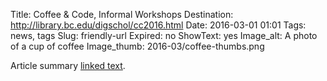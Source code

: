Title: Coffee & Code, Informal Workshops
Destination: http://library.bc.edu/digschol/cc2016.html
Date: 2016-03-01 01:01 
Tags: news, tags 
Slug: friendly-url 
Expired: no
ShowText: yes
Image_alt: A photo of a cup of coffee
Image_thumb: 2016-03/coffee-thumbs.png

Article summary [linked text](http://www.google.com).
